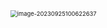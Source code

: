 <img src="D:\Work_Station\Documents\note\apollo\images\image-20230925100622637.png" alt="image-20230925100622637" style="zoom:67%;" />